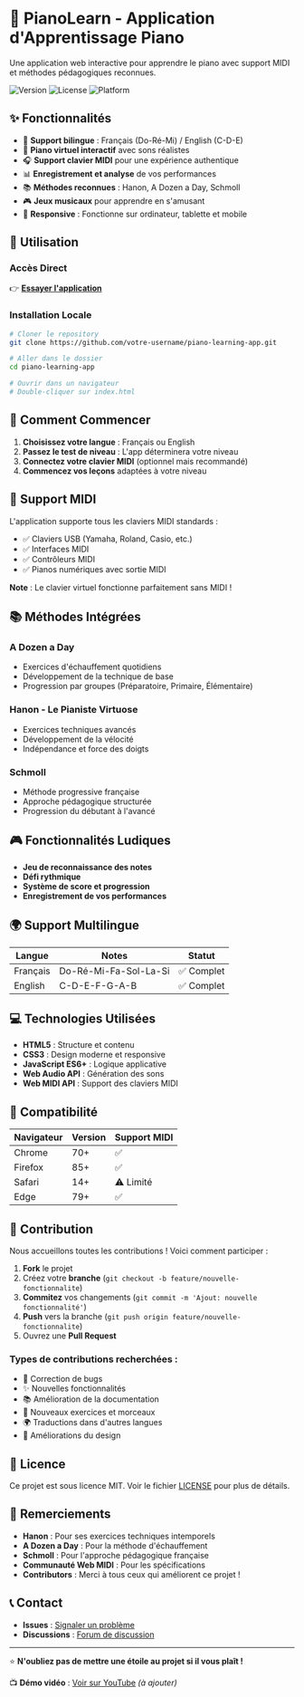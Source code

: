 # 🎹 PianoLearn - Application d'Apprentissage Piano

Une application web interactive pour apprendre le piano avec support MIDI et méthodes pédagogiques reconnues.

![Version](https://img.shields.io/badge/version-1.0.0-blue.svg)
![License](https://img.shields.io/badge/license-MIT-green.svg)
![Platform](https://img.shields.io/badge/platform-Web-orange.svg)

## ✨ Fonctionnalités

- 🎼 **Support bilingue** : Français (Do-Ré-Mi) / English (C-D-E)
- 🎹 **Piano virtuel interactif** avec sons réalistes
- 🎧 **Support clavier MIDI** pour une expérience authentique
- 📊 **Enregistrement et analyse** de vos performances
- 📚 **Méthodes reconnues** : Hanon, A Dozen a Day, Schmoll
- 🎮 **Jeux musicaux** pour apprendre en s'amusant
- 📱 **Responsive** : Fonctionne sur ordinateur, tablette et mobile

## 🚀 Utilisation

### Accès Direct
👉 **[Essayer l'application](https://votre-username.github.io/piano-learning-app)**

### Installation Locale
```bash
# Cloner le repository
git clone https://github.com/votre-username/piano-learning-app.git

# Aller dans le dossier
cd piano-learning-app

# Ouvrir dans un navigateur
# Double-cliquer sur index.html
```

## 🎯 Comment Commencer

1. **Choisissez votre langue** : Français ou English
2. **Passez le test de niveau** : L'app déterminera votre niveau
3. **Connectez votre clavier MIDI** (optionnel mais recommandé)
4. **Commencez vos leçons** adaptées à votre niveau

## 🎹 Support MIDI

L'application supporte tous les claviers MIDI standards :
- ✅ Claviers USB (Yamaha, Roland, Casio, etc.)
- ✅ Interfaces MIDI
- ✅ Contrôleurs MIDI
- ✅ Pianos numériques avec sortie MIDI

**Note** : Le clavier virtuel fonctionne parfaitement sans MIDI !

## 📚 Méthodes Intégrées

### A Dozen a Day
- Exercices d'échauffement quotidiens
- Développement de la technique de base
- Progression par groupes (Préparatoire, Primaire, Élémentaire)

### Hanon - Le Pianiste Virtuose  
- Exercices techniques avancés
- Développement de la vélocité
- Indépendance et force des doigts

### Schmoll
- Méthode progressive française
- Approche pédagogique structurée
- Progression du débutant à l'avancé

## 🎮 Fonctionnalités Ludiques

- **Jeu de reconnaissance des notes**
- **Défi rythmique**
- **Système de score et progression**
- **Enregistrement de vos performances**

## 🌍 Support Multilingue

| Langue | Notes | Statut |
|--------|-------|---------|
| Français | Do-Ré-Mi-Fa-Sol-La-Si | ✅ Complet |
| English | C-D-E-F-G-A-B | ✅ Complet |

## 💻 Technologies Utilisées

- **HTML5** : Structure et contenu
- **CSS3** : Design moderne et responsive
- **JavaScript ES6+** : Logique applicative
- **Web Audio API** : Génération des sons
- **Web MIDI API** : Support des claviers MIDI

## 📱 Compatibilité

| Navigateur | Version | Support MIDI |
|------------|---------|-------------|
| Chrome | 70+ | ✅ |
| Firefox | 85+ | ✅ |
| Safari | 14+ | ⚠️ Limité |
| Edge | 79+ | ✅ |

## 🤝 Contribution

Nous accueillons toutes les contributions ! Voici comment participer :

1. **Fork** le projet
2. Créez votre **branche** (`git checkout -b feature/nouvelle-fonctionnalite`)
3. **Commitez** vos changements (`git commit -m 'Ajout: nouvelle fonctionnalité'`)
4. **Push** vers la branche (`git push origin feature/nouvelle-fonctionnalite`)
5. Ouvrez une **Pull Request**

### Types de contributions recherchées :
- 🐛 Correction de bugs
- ✨ Nouvelles fonctionnalités
- 📚 Amélioration de la documentation
- 🎵 Nouveaux exercices et morceaux
- 🌍 Traductions dans d'autres langues
- 🎨 Améliorations du design

## 📄 Licence

Ce projet est sous licence MIT. Voir le fichier [LICENSE](LICENSE) pour plus de détails.

## 🙏 Remerciements

- **Hanon** : Pour ses exercices techniques intemporels
- **A Dozen a Day** : Pour la méthode d'échauffement
- **Schmoll** : Pour l'approche pédagogique française
- **Communauté Web MIDI** : Pour les spécifications
- **Contributors** : Merci à tous ceux qui améliorent ce projet !

## 📞 Contact

- **Issues** : [Signaler un problème](https://github.com/votre-username/piano-learning-app/issues)
- **Discussions** : [Forum de discussion](https://github.com/votre-username/piano-learning-app/discussions)

---

⭐ **N'oubliez pas de mettre une étoile au projet si il vous plaît !**

📺 **Démo vidéo** : [Voir sur YouTube](lien-vers-demo) *(à ajouter)*
